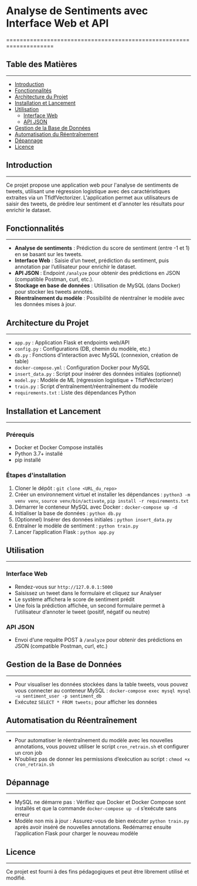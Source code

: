 # Analyse de Sentiments avec Interface Web et API
====================================================================

## Table des Matières
---------------

* [Introduction](#introduction)
* [Fonctionnalités](#fonctionnalités)
* [Architecture du Projet](#architecture-du-projet)
* [Installation et Lancement](#installation-et-lancement)
* [Utilisation](#utilisation)
	+ [Interface Web](#interface-web)
	+ [API JSON](#api-json)
* [Gestion de la Base de Données](#gestion-de-la-base-de-données)
* [Automatisation du Réentraînement](#automatisation-du-réentraînement)
* [Dépannage](#dépannage)
* [Licence](#licence)

## Introduction
------------

Ce projet propose une application web pour l'analyse de sentiments de tweets, utilisant une régression logistique avec des caractéristiques extraites via un TfidfVectorizer. L'application permet aux utilisateurs de saisir des tweets, de prédire leur sentiment et d'annoter les résultats pour enrichir le dataset.

## Fonctionnalités
-------------

* **Analyse de sentiments** : Prédiction du score de sentiment (entre -1 et 1) en se basant sur les tweets.
* **Interface Web** : Saisie d’un tweet, prédiction du sentiment, puis annotation par l’utilisateur pour enrichir le dataset.
* **API JSON** : Endpoint `/analyze` pour obtenir des prédictions en JSON (compatible Postman, curl, etc.).
* **Stockage en base de données** : Utilisation de MySQL (dans Docker) pour stocker les tweets annotés.
* **Réentraînement du modèle** : Possibilité de réentraîner le modèle avec les données mises à jour.

## Architecture du Projet
---------------------

* `app.py` : Application Flask et endpoints web/API
* `config.py` : Configurations (DB, chemin du modèle, etc.)
* `db.py` : Fonctions d’interaction avec MySQL (connexion, création de table)
* `docker-compose.yml` : Configuration Docker pour MySQL
* `insert_data.py` : Script pour insérer des données initiales (optionnel)
* `model.py` : Modèle de ML (régression logistique + TfidfVectorizer)
* `train.py` : Script d’entraînement/réentraînement du modèle
* `requirements.txt` : Liste des dépendances Python

## Installation et Lancement
-------------------------

### Prérequis

* Docker et Docker Compose installés
* Python 3.7+ installé
* pip installé

### Étapes d'installation

1. Cloner le dépôt : `git clone <URL_du_repo>`
2. Créer un environnement virtuel et installer les dépendances : `python3 -m venv venv`, `source venv/bin/activate`, `pip install -r requirements.txt`
3. Démarrer le conteneur MySQL avec Docker : `docker-compose up -d`
4. Initialiser la base de données : `python db.py`
5. (Optionnel) Insérer des données initiales : `python insert_data.py`
6. Entraîner le modèle de sentiment : `python train.py`
7. Lancer l’application Flask : `python app.py`

## Utilisation
------------

### Interface Web

* Rendez-vous sur `http://127.0.0.1:5000`
* Saisissez un tweet dans le formulaire et cliquez sur Analyser
* Le système affichera le score de sentiment prédit
* Une fois la prédiction affichée, un second formulaire permet à l’utilisateur d’annoter le tweet (positif, négatif ou neutre)

### API JSON

* Envoi d’une requête POST à `/analyze` pour obtenir des prédictions en JSON (compatible Postman, curl, etc.)

## Gestion de la Base de Données
---------------------------

* Pour visualiser les données stockées dans la table tweets, vous pouvez vous connecter au conteneur MySQL : `docker-compose exec mysql mysql -u sentiment_user -p sentiment_db`
* Exécutez `SELECT * FROM tweets;` pour afficher les données

## Automatisation du Réentraînement
------------------------------

* Pour automatiser le réentraînement du modèle avec les nouvelles annotations, vous pouvez utiliser le script `cron_retrain.sh` et configurer un cron job
* N’oubliez pas de donner les permissions d’exécution au script : `chmod +x cron_retrain.sh`

## Dépannage
------------

* MySQL ne démarre pas : Vérifiez que Docker et Docker Compose sont installés et que la commande `docker-compose up -d` s’exécute sans erreur
* Modèle non mis à jour : Assurez-vous de bien exécuter `python train.py` après avoir inséré de nouvelles annotations. Redémarrez ensuite l’application Flask pour charger le nouveau modèle

## Licence
-------

Ce projet est fourni à des fins pédagogiques et peut être librement utilisé et modifié.

